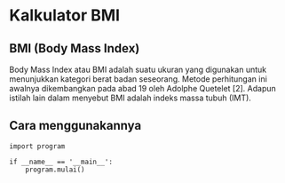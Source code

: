 # Kalkulator BMI
## BMI (Body Mass Index)
Body Mass Index atau BMI adalah suatu ukuran yang digunakan untuk menunjukkan kategori berat badan seseorang. Metode perhitungan ini awalnya dikembangkan pada abad 19 oleh Adolphe Quetelet [2]. Adapun istilah lain dalam menyebut BMI adalah indeks massa tubuh (IMT). 

## Cara menggunakannya
```
import program

if __name__ == '__main__':
    program.mulai()
```
